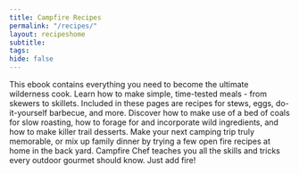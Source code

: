```yaml
---
title: Campfire Recipes
permalink: "/recipes/"
layout: recipeshome
subtitle: 
tags:
hide: false
---
```



This ebook contains everything you need to become the ultimate wilderness cook.  Learn how to make simple, time-tested meals - from skewers to skillets.  Included in these pages are recipes for stews, eggs, do-it-yourself barbecue, and more.  Discover how to make use of a bed of coals for slow roasting, how to forage for and incorporate wild ingredients, and how to make killer trail desserts.  Make your next camping trip truly memorable, or mix up family dinner by trying a few open fire recipes at home in the back yard.  Campfire Chef teaches you all the skills and tricks every outdoor gourmet should know.  Just add fire!
